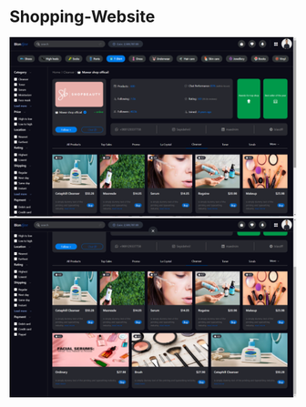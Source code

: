﻿# Shopping-Website
![Alt Text](https://github.com/sepidehnil/Shopping-Website/blob/main/Screenshot%20(53).png)
![Alt Text](https://github.com/sepidehnil/Shopping-Website/blob/main/Screenshot%20(54).png)

